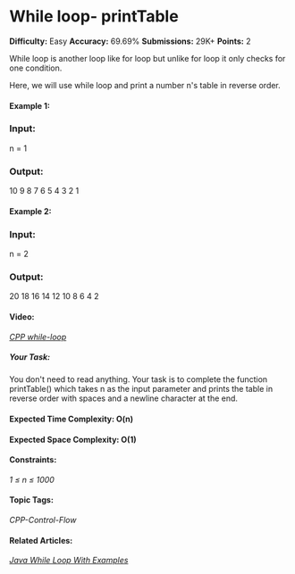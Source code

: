 # While loop- printTable

**Difficulty:** Easy    **Accuracy:** 69.69%    **Submissions:** 29K+   **Points:** 2

While loop is another loop like for loop but unlike for loop it only checks for one condition.

Here, we will use while loop and print a number n's table in reverse order.

#### Example 1:

### Input: 
n = 1

### Output: 
10 9 8 7 6 5 4 3 2 1

#### Example 2:

### Input: 
n = 2

### Output: 
20 18 16 14 12 10 8 6 4 2

#### Video:
[*CPP while-loop*](https://youtu.be/QY7fDniYjmA)


##### Your Task:
You don't need to read anything. Your task is to complete the function printTable() which takes n as the input parameter and prints the table in reverse order with spaces and a newline character at the end.
 

#### Expected Time Complexity: O(n)
#### Expected Space Complexity: O(1)

#### Constraints:
*1 ≤ n ≤ 1000*

#### Topic Tags:
*CPP-Control-Flow*

#### Related Articles:
[*Java While Loop With Examples*](https://www.geeksforgeeks.org/java-while-loop-with-examples/)